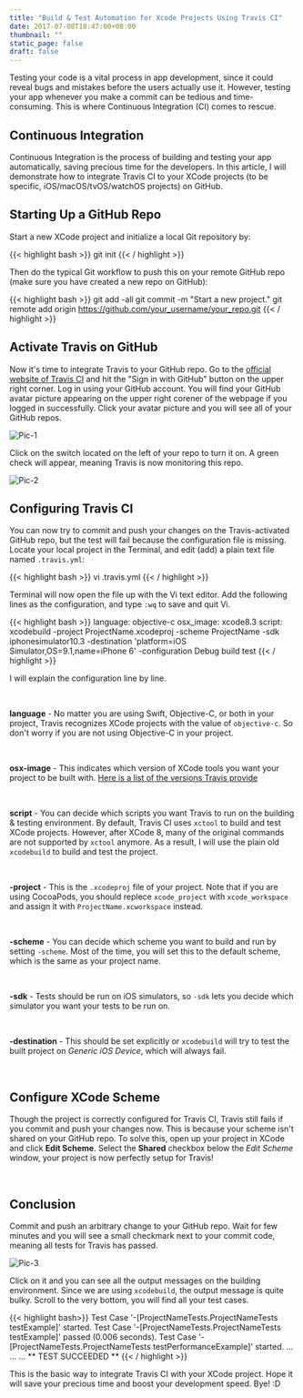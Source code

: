 ```yaml
---
title: "Build & Test Automation for Xcode Projects Using Travis CI"
date: 2017-07-08T18:47:00+08:00
thumbnail: ""
static_page: false
draft: false
---
```

Testing your code is a vital process in app development, since it could reveal bugs and mistakes before the users actually use it. However, testing your app whenever you make a commit can be tedious and time-consuming. This is where Continuous Integration (CI) comes to rescue.

## Continuous Integration
Continuous Integration is the process of building and testing your app automatically, saving precious time for the developers. In this article, I will demonstrate how to integrate Travis CI to your XCode projects (to be specific, iOS/macOS/tvOS/watchOS projects) on GitHub.

## Starting Up a GitHub Repo
Start a new XCode project and initialize a local Git repository by:

{{< highlight bash >}}
git init
{{< / highlight >}}

Then do the typical Git workflow to push this on your remote GitHub repo (make sure you have created a new repo on GitHub):

{{< highlight bash >}}
git add -all
git commit -m "Start a new project."
git remote add origin https://github.com/your_username/your_repo.git
{{< / highlight >}}

## Activate Travis on GitHub
Now it's time to integrate Travis to your GitHub repo. Go to the [official website of Travis CI](https://travis-ci.org) and hit the "Sign in with GitHub" button on the upper right corner. Log in using your GitHub account. You will find your GitHub avatar picture appearing on the upper right corener of the webpage if you logged in successfully. Click your avatar picture and you will see all of your GitHub repos.

![Pic-1](/posts/build-test-automation-for-xcode-projects-using-travis-ci/1.png)

Click on the switch located on the left of your repo to turn it on. A green check will appear, meaning Travis is now monitoring this repo.

![Pic-2](/posts/build-test-automation-for-xcode-projects-using-travis-ci/2.png)

## Configuring Travis CI
You can now try to commit and push your changes on the Travis-activated GitHub repo, but the test will fail because the configuration file is missing. Locate your local project in the Terminal, and edit (add) a plain text file named `.travis.yml`:

{{< highlight bash >}}
vi .travis.yml
{{< / highlight >}}

Terminal will now open the file up with the Vi text editor. Add the following lines as the configuration, and type `:wq` to save and quit Vi.

{{< highlight bash >}}
language: objective-c
osx_image: xcode8.3
script: xcodebuild -project ProjectName.xcodeproj -scheme ProjectName -sdk iphonesimulator10.3 -destination 'platform=iOS Simulator,OS=9.1,name=iPhone 6' -configuration Debug build test
{{< / highlight >}}

I will explain the configuration line by line.

<br />

**language** - No matter you are using Swift, Objective-C, or both in your project, Travis recognizes XCode projects with the value of `objective-c`. So don't worry if you are not using Objective-C in your project.

<br />

**osx-image** - This indicates which version of XCode tools you want your project to be built with. [Here is a list of the versions Travis provide](https://docs.travis-ci.com/user/languages/objective-c/#Supported-Xcode-versions)

<br />

**script** - You can decide which scripts you want Travis to run on the building & testing environment. By default, Travis CI uses `xctool` to build and test XCode projects. However, after XCode 8, many of the original commands are not supported by `xctool` anymore. As a result, I will use the plain old `xcodebuild` to build and test the project.

<br />

**-project** - This is the `.xcodeproj` file of your project. Note that if you are using CocoaPods, you should replece `xcode_project` with `xcode_workspace` and assign it with `ProjectName.xcworkspace` instead.

<br />

**-scheme** - You can decide which scheme you want to build and run by setting `-scheme`. Most of the time, you will set this to the default scheme, which is the same as your project name.

<br />

**-sdk** - Tests should be run on iOS simulators, so `-sdk` lets you decide which simulator you want your tests to be run on.

<br />

**-destination** - This should be set explicitly or `xcodebuild` will try to test the built project on *Generic iOS Device*, which will always fail.

<br />

## Configure XCode Scheme
Though the project is correctly configured for Travis CI, Travis still fails if you commit and push your changes now. This is because your scheme isn't shared on your GitHub repo. To solve this, open up your project in XCode and click **Edit Scheme**. Select the **Shared** checkbox below the *Edit Scheme* window, your project is now perfectly setup for Travis!

<br />

## Conclusion
Commit and push an arbitrary change to your GitHub repo. Wait for few minutes and you will see a small checkmark next to your commit code, meaning all tests for Travis has passed.

![Pic-3](/posts/build-test-automation-for-xcode-projects-using-travis-ci/3.png)

Click on it and you can see all the output messages on the building environment. Since we are using `xcodebuild`, the output message is quite bulky. Scroll to the very bottom, you will find all your test cases.

{{< highlight bash>}}
Test Case '-[ProjectNameTests.ProjectNameTests testExample]' started.
Test Case '-[ProjectNameTests.ProjectNameTests testExample]' passed (0.006 seconds).
Test Case '-[ProjectNameTests.ProjectNameTests testPerformanceExample]' started.
...
...
...
** TEST SUCCEEDED **
{{< / highlight >}}

This is the basic way to integrate Travis CI with your XCode project. Hope it will save your precious time and boost your development speed. Bye! :D
